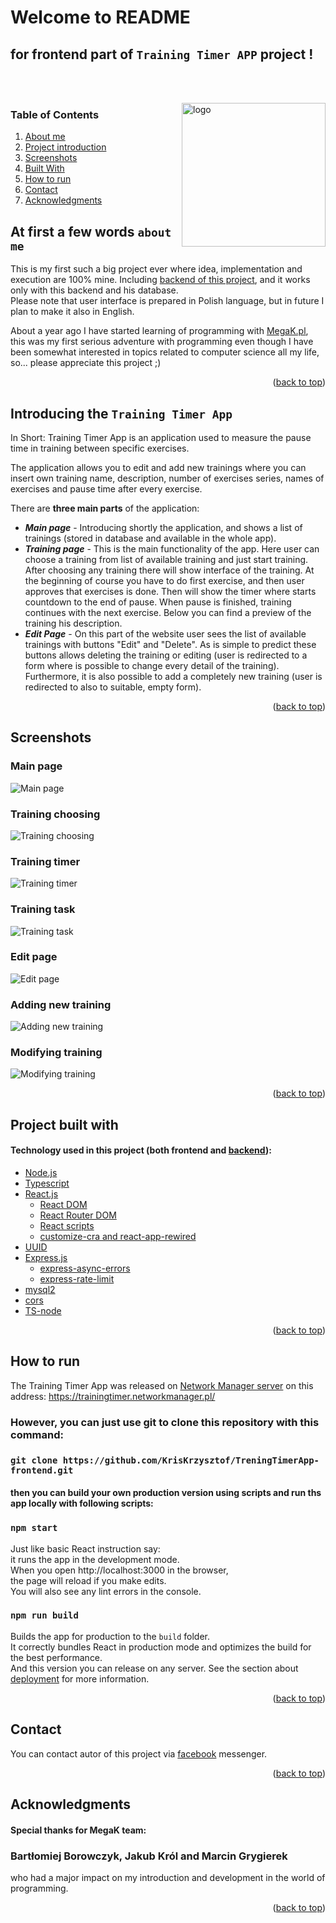 # Welcome to README
## for frontend part of `Training Timer APP` project !
<br/><br/>

<img src='./src/assets/logo.gif' width="230" align="right" alt="logo">

 ### Table of Contents
  <ol>
    <li><a href="#at-first-a-few-words-about-me">About me</a></li>
    <li><a href="#introducing-the-training-timer-app">Project introduction</a></li>
    <li><a href="#screenshots">Screenshots</a></li>
    <li><a href="#project-built-with">Built With</a></li>
    <li><a href="#how-to-run">How to run</a></li>
    <li><a href="#contact">Contact</a></li>
    <li><a href="#acknowledgments">Acknowledgments</a></li>
  </ol>

## At first a few words `about me`
This is my first such a big project ever where idea, implementation and execution are 100% mine. Including [backend of this project](https://github.com/KrisKrzysztof/TreningTimerApp-backend), and it works only with this backend and his database.\
Please note that user interface is prepared in Polish language, but in future I plan to make it also in English.

About a year ago I have started learning of programming with [MegaK.pl](https://www.megak.pl/), this was my first serious adventure with programming even though I have been somewhat interested in topics related to computer science all my life, so... please appreciate this project ;)

<p align="right">(<a href="#welcome-to-readme">back to top</a>)</p>

## Introducing the `Training Timer App`
In Short: Training Timer App is an application used to measure the pause time in training between specific exercises.

The application allows you to edit and add new trainings where you can insert own training name, description, number of exercises series, names of exercises and pause time after every exercise. 

There are **three main parts** of the application: 
* ***Main page*** - Introducing shortly the application, and shows a list of trainings (stored in database and available in the whole app).
* ***Training page*** - This is the main functionality of the app. Here user can choose a training from list of available training and just start training. After choosing any training there will show interface of the training. At the beginning of course you have to do first exercise, and then user approves that exercises is done. Then will show the timer where starts countdown to the end of pause. When pause is finished, training continues with the next exercise. Below you can find a preview of the training his description. 
* ***Edit Page*** - On this part of the website user sees the list of available trainings with buttons "Edit" and "Delete". As is simple to predict these buttons allows deleting the training or editing (user is redirected to a form where is possible to change every detail of the training). Furthermore, it is also possible to add a completely new training (user is redirected to also to suitable, empty form).

<p align="right">(<a href="#welcome-to-readme">back to top</a>)</p>

## Screenshots

### Main page
![Main page](./screens/MainPageZoomOutpng.jpg)
### Training choosing
![Training choosing](./screens/TraninigChooice.jpg)
### Training timer
![Training timer](./screens/TraninigTimer.jpg)
### Training task
![Training task](./screens/TraninigTimerTask.jpg)
### Edit page
![Edit page](./screens/EditPage.jpg)
### Adding new training
![Adding new training](./screens/AddNewTraining.jpg)
### Modifying training
![Modifying training](./screens/EditTraining.jpg)

<p align="right">(<a href="#welcome-to-readme">back to top</a>)</p>

## Project built with
#### Technology used in this project (both frontend and [backend](https://github.com/KrisKrzysztof/TreningTimerApp-backend)):

* [Node.js](https://nodejs.org)
* [Typescript](https://www.typescriptlang.org)
* [React.js](https://react.dev)
    * [React DOM](https://www.npmjs.com/package/react-dom)
    * [React Router DOM](https://github.com/remix-run/react-router#readme)
    * [React scripts](https://github.com/facebook/create-react-app#readme)
    * [customize-cra and react-app-rewired](https://www.npmjs.com/package/customize-cra)
* [UUID](https://www.npmjs.com/package/uuid)
* [Express.js](https://expressjs.com/)
    * [express-async-errors](https://github.com/davidbanham/express-async-errors#readme)
    * [express-rate-limit](https://www.npmjs.com/package/express-rate-limit)
* [mysql2](https://github.com/sidorares/node-mysql2#readme)
* [cors](https://github.com/expressjs/cors#readme)
* [TS-node](https://typestrong.org/ts-node)

<p align="right">(<a href="#welcome-to-readme">back to top</a>)</p>

## How to run
The Training Timer App was released on [Network Manager server](https://netcloud24.com/pl/index) on this address: https://trainingtimer.networkmanager.pl/ 
### However, you can just use git to clone this repository with this command:
### `git clone https://github.com/KrisKrzysztof/TreningTimerApp-frontend.git`
#### then you can build your own production version using scripts and run ths app locally with following scripts:
### `npm start`
Just like basic React instruction say:\
it runs the app in the development mode.\
When you open http://localhost:3000 in the browser,\
the page will reload if you make edits.\
You will also see any lint errors in the console.
### `npm run build`
Builds the app for production to the `build` folder.\
It correctly bundles React in production mode and optimizes the build for the best performance.\
And this version you can release on any server.
See the section about [deployment](https://facebook.github.io/create-react-app/docs/deployment) for more information.

<p align="right">(<a href="#welcome-to-readme">back to top</a>)</p>

## Contact
You can contact autor of this project via [facebook](https://www.facebook.com/krzysztof.ivan) messenger.

<p align="right">(<a href="#welcome-to-readme">back to top</a>)</p>

## Acknowledgments
#### Special thanks for MegaK team:
### Bartłomiej Borowczyk, Jakub Król and Marcin Grygierek
who had a major impact on my introduction and development in the world of programming.

<p align="right">(<a href="#welcome-to-readme">back to top</a>)</p>
